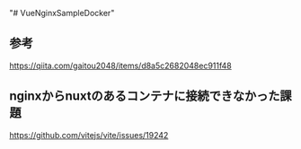 "# VueNginxSampleDocker" 

## 参考
https://qiita.com/gaitou2048/items/d8a5c2682048ec911f48

## nginxからnuxtのあるコンテナに接続できなかった課題
https://github.com/vitejs/vite/issues/19242